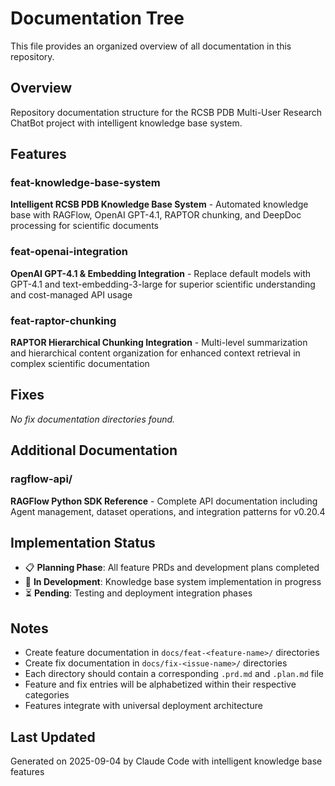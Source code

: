 # Documentation Tree

This file provides an organized overview of all documentation in this repository.

## Overview

Repository documentation structure for the RCSB PDB Multi-User Research ChatBot project with intelligent knowledge base system.

## Features

### feat-knowledge-base-system
**Intelligent RCSB PDB Knowledge Base System** - Automated knowledge base with RAGFlow, OpenAI GPT-4.1, RAPTOR chunking, and DeepDoc processing for scientific documents

### feat-openai-integration  
**OpenAI GPT-4.1 & Embedding Integration** - Replace default models with GPT-4.1 and text-embedding-3-large for superior scientific understanding and cost-managed API usage

### feat-raptor-chunking
**RAPTOR Hierarchical Chunking Integration** - Multi-level summarization and hierarchical content organization for enhanced context retrieval in complex scientific documentation

## Fixes  

*No fix documentation directories found.*

## Additional Documentation

### ragflow-api/
**RAGFlow Python SDK Reference** - Complete API documentation including Agent management, dataset operations, and integration patterns for v0.20.4

## Implementation Status

- 📋 **Planning Phase**: All feature PRDs and development plans completed
- 🚧 **In Development**: Knowledge base system implementation in progress  
- ⏳ **Pending**: Testing and deployment integration phases

## Notes

- Create feature documentation in `docs/feat-<feature-name>/` directories
- Create fix documentation in `docs/fix-<issue-name>/` directories  
- Each directory should contain a corresponding `.prd.md` and `.plan.md` file
- Feature and fix entries will be alphabetized within their respective categories
- Features integrate with universal deployment architecture

## Last Updated

Generated on 2025-09-04 by Claude Code with intelligent knowledge base features